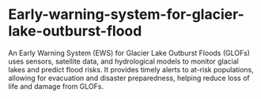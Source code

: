 # Early-warning-system-for-glacier-lake-outburst-flood
An Early Warning System (EWS) for Glacier Lake Outburst Floods (GLOFs) uses sensors, satellite data, and hydrological models to monitor glacial lakes and predict flood risks. It provides timely alerts to at-risk populations, allowing for evacuation and disaster preparedness, helping reduce loss of life and damage from GLOFs.
